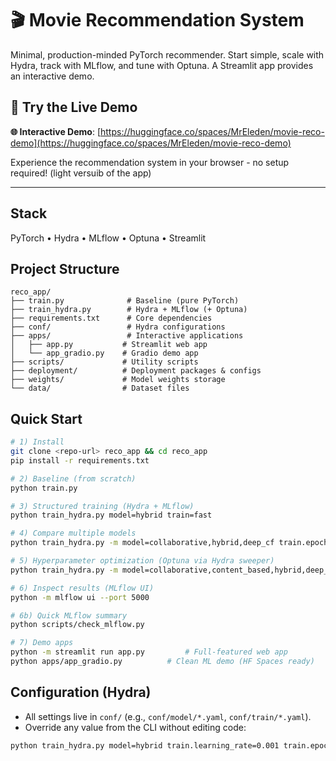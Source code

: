 # 🎬 Movie Recommendation System

Minimal, production-minded PyTorch recommender. Start simple, scale with Hydra, track with MLflow, and tune with Optuna. A Streamlit app provides an interactive demo.

## 🚀 Try the Live Demo

**🌐 Interactive Demo**: [https://huggingface.co/spaces/MrEleden/movie-reco-demo](https://huggingface.co/spaces/MrEleden/movie-reco-demo)

Experience the recommendation system in your browser - no setup required! (light versuib of the app)

---

## Stack
PyTorch • Hydra • MLflow • Optuna • Streamlit

## Project Structure
```
reco_app/
├── train.py              # Baseline (pure PyTorch)
├── train_hydra.py        # Hydra + MLflow (+ Optuna)
├── requirements.txt      # Core dependencies
├── conf/                 # Hydra configurations
├── apps/                 # Interactive applications
│   ├── app.py           # Streamlit web app
│   └── app_gradio.py    # Gradio demo app
├── scripts/             # Utility scripts
├── deployment/          # Deployment packages & configs
├── weights/             # Model weights storage
└── data/                # Dataset files
```

## Quick Start
```bash
# 1) Install
git clone <repo-url> reco_app && cd reco_app
pip install -r requirements.txt

# 2) Baseline (from scratch)
python train.py

# 3) Structured training (Hydra + MLflow)
python train_hydra.py model=hybrid train=fast

# 4) Compare multiple models
python train_hydra.py -m model=collaborative,hybrid,deep_cf train.epochs=5

# 5) Hyperparameter optimization (Optuna via Hydra sweeper)
python train_hydra.py -m model=collaborative,content_based,hybrid,deep_cf   train=production hydra/sweeper=optuna_production

# 6) Inspect results (MLflow UI)
python -m mlflow ui --port 5000

# 6b) Quick MLflow summary
python scripts/check_mlflow.py

# 7) Demo apps
python -m streamlit run app.py         # Full-featured web app
python apps/app_gradio.py          # Clean ML demo (HF Spaces ready)
```

## Configuration (Hydra)
- All settings live in `conf/` (e.g., `conf/model/*.yaml`, `conf/train/*.yaml`).
- Override any value from the CLI without editing code:
```bash
python train_hydra.py model=hybrid train.learning_rate=0.001 train.epochs=10
```
